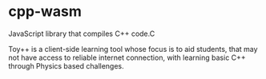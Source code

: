 # cpp-wasm
JavaScript library that compiles C++ code.C

Toy++ is a client-side learning tool whose focus is to aid students, that may not have access to reliable internet connection, with learning basic C++ through Physics based challenges.
